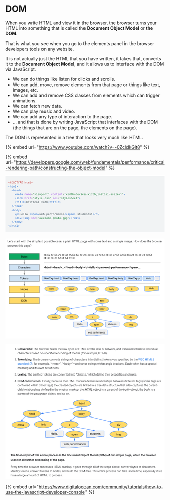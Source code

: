 # DOM

When you write HTML and view it in the browser, the browser turns your HTML into something that is called the **Document Object Model** or **the DOM**.

That is what you see when you go to the elements panel in the browser developers tools on any website.

It is not actually just the HTML that you have written, it takes that, converts it to the **Document Object Model**, and it allows us to interface with the DOM via JavaScript.

* We can do things like listen for clicks and scrolls.
* We can add, move, remove elements from that page or things like text, images, etc.
* We can add and remove CSS classes from elements which can trigger animations.
* We can fetch new data.
* We can play music and video.
* We can add any type of interaction to the page.
* ... and that is done by writing JavaScript that interfaces with the DOM \(the things that are on the page, the elements on the page\).

The DOM is represented in a tree that looks very much like HTML.

{% embed url="https://www.youtube.com/watch?v=-0ZcldkGlt8" %}

{% embed url="https://developers.google.com/web/fundamentals/performance/critical-rendering-path/constructing-the-object-model" %}

![](../.gitbook/assets/image%20%28146%29.png)

![](../.gitbook/assets/image%20%28150%29.png)

![](../.gitbook/assets/image%20%28152%29.png)

{% embed url="https://www.digitalocean.com/community/tutorials/how-to-use-the-javascript-developer-console" %}



